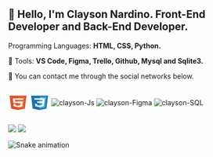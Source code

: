   
<h2 align="left"> 
  🖖 Hello, I'm Clayson Nardino.<strong> Front-End Developer and Back-End Developer</strong>.<br>
</h2>

<p align="left">
  Programming Languages: <strong>HTML, CSS, Python.</strong>
</p>

<p align="left">
  💼 Tools: <strong>VS Code, Figma, Trello, Github, Mysql and Sqlite3.</strong>
</p>

<p align="left">
  💌 You can contact me through the social networks below.
</p>

  
  <div style="display: inline_block"><br>
  <img align="center" alt="clayson-HTML" height="30" width="40" src="https://raw.githubusercontent.com/devicons/devicon/master/icons/html5/html5-original.svg">
  <img align="center" alt="clayson-CSS" height="30" width="40" src="https://raw.githubusercontent.com/devicons/devicon/master/icons/css3/css3-original.svg">
  <img align="center" alt="clayson-Js" height="30" width="40" src="https://cdn.jsdelivr.net/gh/devicons/devicon/icons/python/python-original.svg">
  <img align="center" alt="clayson-Figma" height="30" width="40" src="https://cdn.jsdelivr.net/gh/devicons/devicon/icons/figma/figma-original.svg">
  <img align="center" alt="clayson-SQL" height="30" width="40" src="https://cdn.jsdelivr.net/gh/devicons/devicon/icons/mysql/mysql-original.svg">
  
</div>
  
  ##
  
  <div>  

  <a href = "mailto:C.nardino3@gmail.com"><img src="https://img.shields.io/badge/-Gmail-%23333?style=for-the-badge&logo=gmail&logoColor=white" target="_blank"></a>
  <a href="https://www.linkedin.com/in/cnardino/" target="_blank"><img src="https://img.shields.io/badge/-LinkedIn-%230077B5?style=for-the-badge&logo=linkedin&logoColor=white" target="_blank"></a> 
    
  ![Snake animation](https://github.com/danielbped/danielbped/blob/output/github-contribution-grid-snake.svg)
    
  </div>

